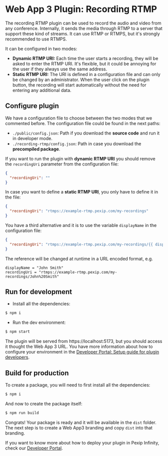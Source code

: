 # Web App 3 Plugin: Recording RTMP

The recording RTMP plugin can be used to record the audio and video from any
conference. Internally, it sends the media through RTMP to a server that support
these kind of streams. It can use RTMP or RTMPS, but it's strongly recommended
to use RTMPS.

It can be configured in two modes:

- **Dynamic RTMP URI:** Each time the user starts a recording, they will be
  asked to enter the RTMP URI. It's flexible, but it could be annoying for the
  user if they always use the same address.
- **Static RTMP URI:** The URI is defined in a configuration file and can only
  be changed by an administrator. When the user click on the plugin button, the
  recording will start automatically without the need for entering any
  additional data.

## Configure plugin

We have a configuration file to choose between the two modes that we commented
before. The configuration file could be found in the next paths:

- `./public/config.json`: Path if you download the **source code** and run it in
  developer mode.
- `./recording-rtmp/config.json`: Path in case you download the **precompiled
  package**.

If you want to run the plugin with **dynamic RTMP URI** you should remove the
`recordingUri` parameter from the configuration file:

```json
{
  "recordingUri": ""
}
```

In case you want to define a **static RTMP URI**, you only have to define it in
the file:

```json
{
  "recordingUri": "rtmps://example-rtmp.pexip.com/my-recordings"
}
```

You have a third alternative and it is to use the variable `displayName` in the
configuration file:

```json
{
  "recordingUri": "rtmps://example-rtmp.pexip.com/my-recordings/{{ displayName }}"
}
```

The reference will be changed at runtime in a URL encoded format, e.g.

```
displayName = "John Smith"
recordingUri = "rtmps://example-rtmp.pexip.com/my-recordings/John%20Smith"
```

## Run for development

- Install all the dependencies:

```bash
$ npm i
```

- Run the dev environment:

```bash
$ npm start
```

The plugin will be served from https://localhost:5173, but you should access it
thought the Web App 3 URL. You have more information about how to configure your
environment in the
[Developer Portal: Setup guide for plugin developers](https://developer.pexip.com/docs/plugins/webapp-3/setup-guide-for-plugin-developers).

## Build for production

To create a package, you will need to first install all the dependencies:

```bash
$ npm i
```

And now to create the package itself:

```bash
$ npm run build
```

Congrats! Your package is ready and it will be available in the `dist` folder.
The next step is to create a Web App3 branding and copy `dist` into that
branding.

If you want to know more about how to deploy your plugin in Pexip Infinity,
check our [Developer Portal](https://developer.pexip.com).
